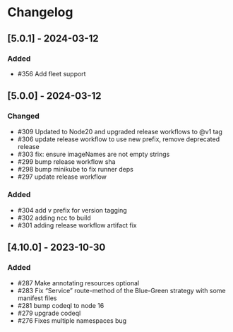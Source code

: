 # Changelog

## [5.0.1] - 2024-03-12

### Added

-  #356 Add fleet support

## [5.0.0] - 2024-03-12

### Changed

-  #309 Updated to Node20 and upgraded release workflows to @v1 tag
-  #306 update release workflow to use new prefix, remove deprecated release
-  #303 fix: ensure imageNames are not empty strings
-  #299 bump release workflow sha
-  #298 bump minikube to fix runner deps
-  #297 update release workflow

### Added

-  #304 add v prefix for version tagging
-  #302 adding ncc to build
-  #301 adding release workflow artifact fix

## [4.10.0] - 2023-10-30

### Added

-  #287 Make annotating resources optional
-  #283 Fix “Service” route-method of the Blue-Green strategy with some manifest files
-  #281 bump codeql to node 16
-  #279 upgrade codeql
-  #276 Fixes multiple namespaces bug
